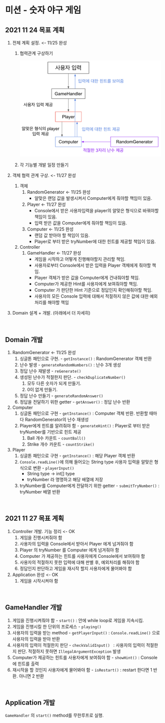 # 미션 - 숫자 야구 게임

## 2021 11 24 목표 계획

1. 전체 계획 설정. <- 11/25 완성

   1. 협력관계 구상하기

      ![wooteco1](https://github.com/xi-jjun/xi-jjun.github.io/blob/master/_posts/study/img/wooteco1.png?raw=True)

   2. 각 기능별 개발 일정 만들기

2. 객체 협력 관계 구상. <- 11/27 완성

   1. 객체
      1. RandomGenerator <- 11/25 완성
         - 알맞은 랜덤 값을 발생시켜서 Computer에게 줘야할 책임이 있음.
      2. Player <- 11/27 완성
         - Console에서 받은 사용자입력을 player의 알맞은 형식으로 바꿔야할 책임이 있음.
         - 입력 받은 값을 Computer에게 줘야할 책임이 있음.
      3. Computer <- 11/25 완성
         - 랜덤 값 받아야 할 책임이 있음.
         - Player로 부터 받은 tryNumber에 대한 힌트를 제공할 책임이 있음.
   2. Controller
      1. GameHandler <- 11/27 완성
         - 게임을 시작하고 어떻게 진행해야할지 관리할 책임.
         - 사용자로부터 Console에서 받은 입력을 Player 객체에게 줘야할 책임.
         - Player 객체가 받은 값을 Computer에게 건내줘야할 책임.
         - Computer가 제공한 Hint를 사용자에게 보여줘야할 책임.
         - Computer 가 판단한 Hint 기준으로 정답인지 확인해줘야할 책임.
         - 사용자의 모든 Console 입력에 대해서 적절하지 않은 값에 대한 예외처리를 해야할 책임

3. Domain 설계 + 개발. (아래에서 더 자세히)

<br>

## Domain 개발

1. RandomGenerator <- 11/25 완성
   1. 싱글톤 패턴으로 구현. - `getInstance()` : RandomGenerator 객체 반환
   2. 난수 발생 - `generateRandomNumbers()` : 난수 3개 생성
   3. 정답 난수 재발생 - `reGenerate()`
   4. 생성된 난수가 적절한지 판단. - `checkDuplicateNumber()`
      1. 모두 다른 숫자가 되게 만들기. 
      2. 0이 없게 만들기.
   5. 정답 난수 만들기 - `generateRandomAnswer()`
   6. 정답을 전달하기 위한 getter - `getAnswer()` : 정답 난수 반환
2. Computer
   1. 싱글톤 패턴으로 구현 - `getInstance()` : Computer 객체 반환. 반환할 때마다 RandomGenerator의 난수 재생성
   2. Player에게 힌트를 알려줘야 함 - `generateHint()` : Player로 부터 받은 tryNumber를 기반으로 힌트 제공
      1. Ball 개수 카운트 - `countBall()` 
      2. Strike 개수 카운트 - `countStrike()`
3. Player
   1. 싱글톤 패턴으로 구현 - `getInstance()` : 해당 Player 객체 반환
   2. `Console.readLine()`에 의해 들어오는 String type 사용자 입력을 알맞은 형식으로 변환 - `playerInput()`
      - String type → int[] type
      - tryNumber 라 명명하고 해당 배열에 저장
   3. tryNumber를 Computer에게 전달하기 위한 getter - `submitTryNumber()` : tryNumber 배열 반환

<br>

## 2021 11 27 목표 계획

1. Controller 개발. 기능 정리 <- OK
   1. 게임을 진행시켜줘야 함
   2. 사용자의 입력을 Console에서 받아서 Player 에게 넘겨줘야 함
   3. Player 의 tryNumber 를 Computer 에게 넘겨줘야 함
   4. Computer 가 제공하는 힌트를 사용자에게 Console에서 보여줘야 함
   5. 사용자의 적절하지 못한 입력에 대해 판별 후, 예외처리를 해줘야 함
   6. 정답인지 판단하고 게임을 재시작 할지 사용자에게 물어봐야 함
2. Application 완성 <- OK
   1. 게임을 시작시켜야 함

<br>

## GameHandler 개발

1. 게임을 진행시켜줘야 함 - `start()` : 안에 while loop로 게임을 지속시킴.
2. 게임을 진행시킬 한 단위의 프로세스 - `playing()` 
3. 사용자의 입력을 받는 method - `getPlayerInput()` : `Console.readLine()` 으로 사용자의 입력을 받아 반환
4. 사용자의 입력이 적절한지 판단 - `checkValidInput() ` : 사용자의 입력이 적절한지 판단. 적절하지 못하면 `IllegalArgumentException` 발생
5. Computer가 제공하는 힌트를 사용자에게 보여줘야 함 - `showHint()` : Console에 힌트를 출력
6. 재시작을 할 것인지 사용자에게 물어봐야 함 - `isRestart()` : restart 한다면 1 반환. 아니면 2 반환

<br>

## Application 개발

`GameHandler` 의 `start()` method를 무한루프로 실행.

